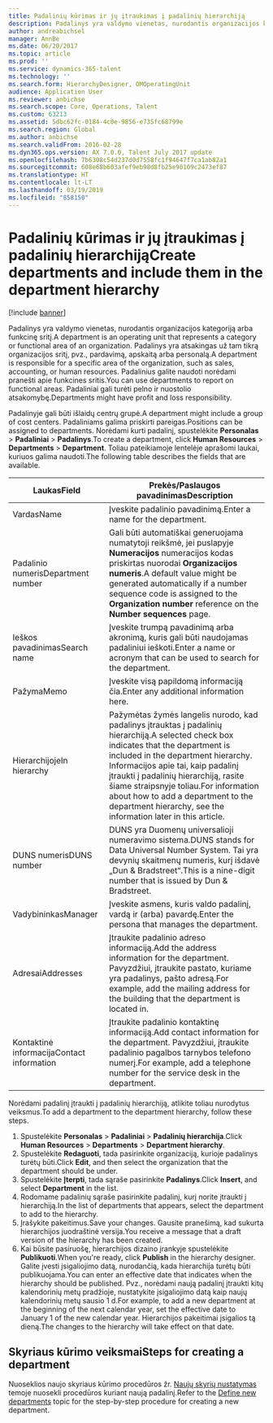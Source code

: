```yaml
---
title: Padalinių kūrimas ir jų įtraukimas į padalinių hierarchiją
description: Padalinys yra valdymo vienetas, nurodantis organizacijos kategoriją arba funkcinę sritį. Padalinys yra atsakingas už tam tikrą organizacijos sritį, pvz., pardavimą, apskaitą arba personalą. Padalinius galite naudoti norėdami pranešti apie funkcines sritis. Padaliniai gali turėti pelno ir nuostolio atsakomybę.
author: andreabichsel
manager: AnnBe
ms.date: 06/20/2017
ms.topic: article
ms.prod: ''
ms.service: dynamics-365-talent
ms.technology: ''
ms.search.form: HierarchyDesigner, OMOperatingUnit
audience: Application User
ms.reviewer: anbichse
ms.search.scope: Core, Operations, Talent
ms.custom: 63213
ms.assetid: 5dbc62fc-0184-4c0e-9856-e735fc68799e
ms.search.region: Global
ms.author: anbichse
ms.search.validFrom: 2016-02-28
ms.dyn365.ops.version: AX 7.0.0, Talent July 2017 update
ms.openlocfilehash: 7b6308c54d237d0d7558fc1f94647f7ca1ab82a1
ms.sourcegitcommit: 608e68b603afef9eb98d8fb25e90109c2473ef87
ms.translationtype: HT
ms.contentlocale: lt-LT
ms.lasthandoff: 03/19/2019
ms.locfileid: "858150"
---
```

# <a name="create-departments-and-include-them-in-the-department-hierarchy"></a><span data-ttu-id="df64a-106">Padalinių kūrimas ir jų įtraukimas į padalinių hierarchiją</span><span class="sxs-lookup"><span data-stu-id="df64a-106">Create departments and include them in the department hierarchy</span></span>

[!include [banner](includes/banner.md)]

<span data-ttu-id="df64a-107">Padalinys yra valdymo vienetas, nurodantis organizacijos kategoriją arba funkcinę sritį.</span><span class="sxs-lookup"><span data-stu-id="df64a-107">A department is an operating unit that represents a category or functional area of an organization.</span></span> <span data-ttu-id="df64a-108">Padalinys yra atsakingas už tam tikrą organizacijos sritį, pvz., pardavimą, apskaitą arba personalą.</span><span class="sxs-lookup"><span data-stu-id="df64a-108">A department is responsible for a specific area of the organization, such as sales, accounting, or human resources.</span></span> <span data-ttu-id="df64a-109">Padalinius galite naudoti norėdami pranešti apie funkcines sritis.</span><span class="sxs-lookup"><span data-stu-id="df64a-109">You can use departments to report on functional areas.</span></span> <span data-ttu-id="df64a-110">Padaliniai gali turėti pelno ir nuostolio atsakomybę.</span><span class="sxs-lookup"><span data-stu-id="df64a-110">Departments might have profit and loss responsibility.</span></span>

<span data-ttu-id="df64a-111">Padalinyje gali būti išlaidų centrų grupė.</span><span class="sxs-lookup"><span data-stu-id="df64a-111">A department might include a group of cost centers.</span></span> <span data-ttu-id="df64a-112">Padaliniams galima priskirti pareigas.</span><span class="sxs-lookup"><span data-stu-id="df64a-112">Positions can be assigned to departments.</span></span> <span data-ttu-id="df64a-113">Norėdami kurti padalinį, spustelėkite **Personalas** &gt; **Padaliniai** &gt; **Padalinys**.</span><span class="sxs-lookup"><span data-stu-id="df64a-113">To create a department, click **Human Resources** &gt; **Departments** &gt; **Department**.</span></span> <span data-ttu-id="df64a-114">Toliau pateikiamoje lentelėje aprašomi laukai, kuriuos galima naudoti.</span><span class="sxs-lookup"><span data-stu-id="df64a-114">The following table describes the fields that are available.</span></span>

| <span data-ttu-id="df64a-115">Laukas</span><span class="sxs-lookup"><span data-stu-id="df64a-115">Field</span></span>               | <span data-ttu-id="df64a-116">Prekės/Paslaugos pavadinimas</span><span class="sxs-lookup"><span data-stu-id="df64a-116">Description</span></span>                                                                                                                                                                                                       |
|---------------------|-------------------------------------------------------------------------------------------------------------------------------------------------------------------------------------------------------------------|
| <span data-ttu-id="df64a-117">Vardas</span><span class="sxs-lookup"><span data-stu-id="df64a-117">Name</span></span>                | <span data-ttu-id="df64a-118">Įveskite padalinio pavadinimą.</span><span class="sxs-lookup"><span data-stu-id="df64a-118">Enter a name for the department.</span></span>                                                                                                                                                                                  |
| <span data-ttu-id="df64a-119">Padalinio numeris</span><span class="sxs-lookup"><span data-stu-id="df64a-119">Department number</span></span>   | <span data-ttu-id="df64a-120">Gali būti automatiškai generuojama numatytoji reikšmė, jei puslapyje **Numeracijos** numeracijos kodas priskirtas nuorodai **Organizacijos numeris**.</span><span class="sxs-lookup"><span data-stu-id="df64a-120">A default value might be generated automatically if a number sequence code is assigned to the **Organization number** reference on the **Number sequences** page.</span></span>                                                 |
| <span data-ttu-id="df64a-121">Ieškos pavadinimas</span><span class="sxs-lookup"><span data-stu-id="df64a-121">Search name</span></span>         | <span data-ttu-id="df64a-122">Įveskite trumpą pavadinimą arba akronimą, kuris gali būti naudojamas padaliniui ieškoti.</span><span class="sxs-lookup"><span data-stu-id="df64a-122">Enter a name or acronym that can be used to search for the department.</span></span>                                                                                                                                            |
| <span data-ttu-id="df64a-123">Pažyma</span><span class="sxs-lookup"><span data-stu-id="df64a-123">Memo</span></span>                | <span data-ttu-id="df64a-124">Įveskite visą papildomą informaciją čia.</span><span class="sxs-lookup"><span data-stu-id="df64a-124">Enter any additional information here.</span></span>                                                                                                                                                                            |
| <span data-ttu-id="df64a-125">Hierarchijoje</span><span class="sxs-lookup"><span data-stu-id="df64a-125">In hierarchy</span></span>        | <span data-ttu-id="df64a-126">Pažymėtas žymės langelis nurodo, kad padalinys įtrauktas į padalinių hierarchiją.</span><span class="sxs-lookup"><span data-stu-id="df64a-126">A selected check box indicates that the department is included in the department hierarchy.</span></span> <span data-ttu-id="df64a-127">Informacijos apie tai, kaip padalinį įtraukti į padalinių hierarchiją, rasite šiame straipsnyje toliau.</span><span class="sxs-lookup"><span data-stu-id="df64a-127">For information about how to add a department to the department hierarchy, see the information later in this article.</span></span> |
| <span data-ttu-id="df64a-128">DUNS numeris</span><span class="sxs-lookup"><span data-stu-id="df64a-128">DUNS number</span></span>         | <span data-ttu-id="df64a-129">DUNS yra Duomenų universalioji numeravimo sistema.</span><span class="sxs-lookup"><span data-stu-id="df64a-129">DUNS stands for Data Universal Number System.</span></span> <span data-ttu-id="df64a-130">Tai yra devynių skaitmenų numeris, kurį išdavė „Dun & Bradstreet“.</span><span class="sxs-lookup"><span data-stu-id="df64a-130">This is a nine-digit number that is issued by Dun & Bradstreet.</span></span>                                                                                                     |
| <span data-ttu-id="df64a-131">Vadybininkas</span><span class="sxs-lookup"><span data-stu-id="df64a-131">Manager</span></span>             | <span data-ttu-id="df64a-132">Įveskite asmens, kuris valdo padalinį, vardą ir (arba) pavardę.</span><span class="sxs-lookup"><span data-stu-id="df64a-132">Enter the persona that manages the department.</span></span>                                                                                                                                                                    |
| <span data-ttu-id="df64a-133">Adresai</span><span class="sxs-lookup"><span data-stu-id="df64a-133">Addresses</span></span>           | <span data-ttu-id="df64a-134">Įtraukite padalinio adreso informaciją.</span><span class="sxs-lookup"><span data-stu-id="df64a-134">Add the address information for the department.</span></span> <span data-ttu-id="df64a-135">Pavyzdžiui, įtraukite pastato, kuriame yra padalinys, pašto adresą.</span><span class="sxs-lookup"><span data-stu-id="df64a-135">For example, add the mailing address for the building that the department is located in.</span></span>                                                                          |
| <span data-ttu-id="df64a-136">Kontaktinė informacija</span><span class="sxs-lookup"><span data-stu-id="df64a-136">Contact information</span></span> | <span data-ttu-id="df64a-137">Įtraukite padalinio kontaktinę informaciją.</span><span class="sxs-lookup"><span data-stu-id="df64a-137">Add contact information for the department.</span></span> <span data-ttu-id="df64a-138">Pavyzdžiui, įtraukite padalinio pagalbos tarnybos telefono numerį.</span><span class="sxs-lookup"><span data-stu-id="df64a-138">For example, add a telephone number for the service desk in the department.</span></span>                                                                                           |

<span data-ttu-id="df64a-139">Norėdami padalinį įtraukti į padalinių hierarchiją, atlikite toliau nurodytus veiksmus.</span><span class="sxs-lookup"><span data-stu-id="df64a-139">To add a department to the department hierarchy, follow these steps.</span></span>

1.  <span data-ttu-id="df64a-140">Spustelėkite **Personalas** &gt; **Padaliniai** &gt; **Padalinių hierarchija**.</span><span class="sxs-lookup"><span data-stu-id="df64a-140">Click **Human Resources** &gt; **Departments** &gt; **Department hierarchy**.</span></span>
2.  <span data-ttu-id="df64a-141">Spustelėkite **Redaguoti**, tada pasirinkite organizaciją, kurioje padalinys turėtų būti.</span><span class="sxs-lookup"><span data-stu-id="df64a-141">Click **Edit**, and then select the organization that the department should be under.</span></span>
3.  <span data-ttu-id="df64a-142">Spustelėkite **Įterpti**, tada sąraše pasirinkite **Padalinys**.</span><span class="sxs-lookup"><span data-stu-id="df64a-142">Click **Insert**, and select **Department** in the list.</span></span>
4.  <span data-ttu-id="df64a-143">Rodomame padalinių sąraše pasirinkite padalinį, kurį norite įtraukti į hierarchiją.</span><span class="sxs-lookup"><span data-stu-id="df64a-143">In the list of departments that appears, select the department to add to the hierarchy.</span></span>
5.  <span data-ttu-id="df64a-144">Įrašykite pakeitimus.</span><span class="sxs-lookup"><span data-stu-id="df64a-144">Save your changes.</span></span> <span data-ttu-id="df64a-145">Gausite pranešimą, kad sukurta hierarchijos juodraštinė versija.</span><span class="sxs-lookup"><span data-stu-id="df64a-145">You receive a message that a draft version of the hierarchy has been created.</span></span>
6.  <span data-ttu-id="df64a-146">Kai būsite pasiruošę, hierarchijos dizaino įrankyje spustelėkite **Publikuoti**.</span><span class="sxs-lookup"><span data-stu-id="df64a-146">When you're ready, click **Publish** in the hierarchy designer.</span></span> <span data-ttu-id="df64a-147">Galite įvesti įsigaliojimo datą, nurodančią, kada hierarchija turėtų būti publikuojama.</span><span class="sxs-lookup"><span data-stu-id="df64a-147">You can enter an effective date that indicates when the hierarchy should be published.</span></span> <span data-ttu-id="df64a-148">Pvz., norėdami naują padalinį įtraukti kitų kalendorinių metų pradžioje, nustatykite įsigaliojimo datą kaip naujų kalendorinių metų sausio 1 d.</span><span class="sxs-lookup"><span data-stu-id="df64a-148">For example, to add a new department at the beginning of the next calendar year, set the effective date to January 1 of the new calendar year.</span></span> <span data-ttu-id="df64a-149">Hierarchijos pakeitimai įsigalios tą dieną.</span><span class="sxs-lookup"><span data-stu-id="df64a-149">The changes to the hierarchy will take effect on that date.</span></span>

## <a name="steps-for-creating-a-department"></a><span data-ttu-id="df64a-150">Skyriaus kūrimo veiksmai</span><span class="sxs-lookup"><span data-stu-id="df64a-150">Steps for creating a department</span></span>
<span data-ttu-id="df64a-151">Nuoseklios naujo skyriaus kūrimo procedūros žr. [Naujų skyrių nustatymas](../fin-and-ops/hr/tasks/define-new-departments.md) temoje nuosekli procedūros kuriant naują padalinį.</span><span class="sxs-lookup"><span data-stu-id="df64a-151">Refer to the [Define new departments](../fin-and-ops/hr/tasks/define-new-departments.md) topic for the step-by-step procedure for creating a new department.</span></span> 
